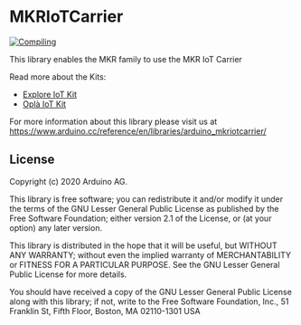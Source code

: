 # MKRIoTCarrier 

[![Compiling](https://github.com/arduino-libraries/Arduino_MKRIoTCarrier/actions/workflows/Compile%20Examples.yml/badge.svg)](https://github.com/arduino-libraries/Arduino_MKRIoTCarrier/actions/workflows/Compile%20Examples.yml)

This library enables the MKR family to use the MKR IoT Carrier

Read more about the Kits:
 * [Explore IoT Kit](https://store.arduino.cc/explore-iot-kit) 
 * [Oplà IoT Kit](https://store.arduino.cc/opla-iot-kit)


For more information about this library please visit us at
https://www.arduino.cc/reference/en/libraries/arduino_mkriotcarrier/

## License 

Copyright (c) 2020 Arduino AG.

This library is free software; you can redistribute it and/or
modify it under the terms of the GNU Lesser General Public
License as published by the Free Software Foundation; either
version 2.1 of the License, or (at your option) any later version.

This library is distributed in the hope that it will be useful,
but WITHOUT ANY WARRANTY; without even the implied warranty of
MERCHANTABILITY or FITNESS FOR A PARTICULAR PURPOSE. See the GNU
Lesser General Public License for more details.

You should have received a copy of the GNU Lesser General Public
License along with this library; if not, write to the Free Software
Foundation, Inc., 51 Franklin St, Fifth Floor, Boston, MA 02110-1301 USA

